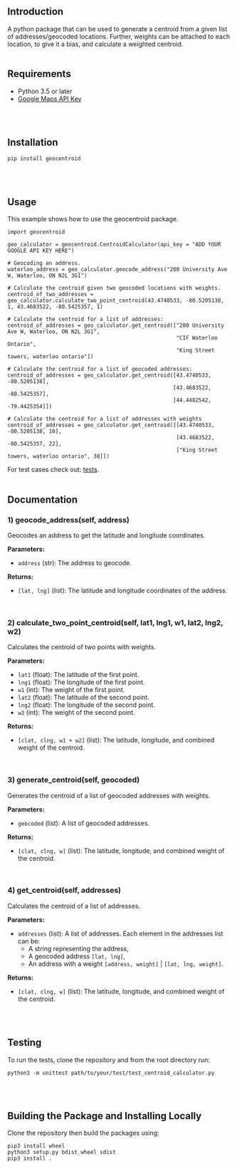 ## Introduction
A python package that can be used to generate a centroid from a given list of addresses/geocoded locations.
Further, weights can be attached to each location, to give it a bias, and calculate a weighted centroid.
<br>
<br>

## Requirements
- Python 3.5 or later
- [Google Maps API Key](https://developers.google.com/maps/documentation/embed/get-api-key)
<br>
<br>


## Installation
```
pip install geocentroid
```
<br>
<br>


## Usage
This example shows how to use the geocentroid package.
```
import geocentroid 

geo_calculator = geocentroid.CentroidCalculator(api_key = "ADD YOUR GOOGLE API KEY HERE")

# Geocoding an address.
waterloo_address = geo_calculator.geocode_address("200 University Ave W, Waterloo, ON N2L 3G1")

# Calculate the centroid given two geocoded locations with weights.
centroid_of_two_addresses = geo_calculator.calculate_two_point_centroid(43.4740533, -80.5205138, 1, 43.4683522, -80.5425357, 1)

# Calculate the centroid for a list of addresses:
centroid_of_addresses = geo_calculator.get_centroid(["200 University Ave W, Waterloo, ON N2L 3G1",
                                                     "CIF Waterloo Ontario",
                                                     "King Street towers, waterloo ontario"])

# Calculate the centroid for a list of geocoded addresses:
centroid_of_addresses = geo_calculator.get_centroid([43.4740533, -80.5205138],
                                                    [43.4683522, -80.5425357],
                                                    [44.4482542, -79.4425354]])

# Calculate the centroid for a list of addresses with weights
centroid_of_addresses = geo_calculator.get_centroid([[43.4740533, -80.5205138, 10],
                                                     [43.4683522, -80.5425357, 22],
                                                     ["King Street towers, waterloo ontario", 38]])

```
For test cases check out: [tests](https://github.com/aadityayadav/geo-centroid/blob/main/app/geocentroid/test/test_centroid_calculator.py).
<br>
<br>

## Documentation

### 1) geocode_address(self, address)
Geocodes an address to get the latitude and longitude coordinates.

**Parameters:**
- `address` (str): The address to geocode.

**Returns:**
- `[lat, lng]` (list): The latitude and longitude coordinates of the address.

<br>

### 2) calculate_two_point_centroid(self, lat1, lng1, w1, lat2, lng2, w2)
Calculates the centroid of two points with weights.

**Parameters:**
- `lat1` (float): The latitude of the first point.
- `lng1` (float): The longitude of the first point.
- `w1` (int): The weight of the first point.
- `lat2` (float): The latitude of the second point.
- `lng2` (float): The longitude of the second point.
- `w2` (int): The weight of the second point.

**Returns:**
- `[clat, clng, w1 + w2]` (list): The latitude, longitude, and combined weight of the centroid.

<br>

### 3) generate_centroid(self, geocoded)
Generates the centroid of a list of geocoded addresses with weights.

**Parameters:**
- `geocoded` (list): A list of geocoded addresses.

**Returns:**
- `[clat, clng, w]` (list): The latitude, longitude, and combined weight of the centroid.

<br>

### 4) get_centroid(self, addresses)
Calculates the centroid of a list of addresses.

**Parameters:**
- `addresses` (list): A list of addresses. Each element in the addresses list can be:
    - A string representing the address,
    - A geocoded address `[lat, lng]`,
    - An address with a weight `[address, weight]` | `[lat, lng, weight]`.

**Returns:**
- `[clat, clng, w]` (list): The latitude, longitude, and combined weight of the centroid.
<br>
<br>

## Testing
To run the tests, clone the repository and from the root directory run:
```
python3 -m unittest path/to/your/test/test_centroid_calculator.py
```
<br>
<br>

## Building the Package and Installing Locally
Clone the repository then build the packages using:
```
pip3 install wheel
python3 setup.py bdist_wheel sdist
pip3 install .
```

